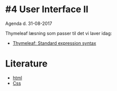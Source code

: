 # #4 User Interface II
Agenda d. 31-08-2017

Thymeleaf læsning som passer til det vi laver idag:
* [Thymeleaf: Standard expression syntax](http://www.thymeleaf.org/doc/tutorials/2.1/usingthymeleaf.html#standard-expression-syntax)

# Literature
* [html](https://www.w3schools.com/html/)
* [Css](https://www.w3schools.com/css/default.asp)


